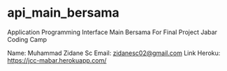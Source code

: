 # api_main_bersama
Application Programming Interface Main Bersama For Final Project Jabar Coding Camp

Name: Muhammad Zidane Sc
Email: zidanesc02@gmail.com
Link Heroku: https://jcc-mabar.herokuapp.com/
